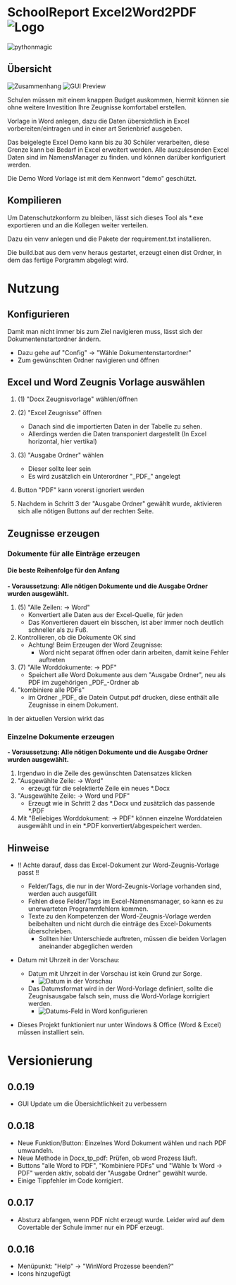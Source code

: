 # SchoolReport Excel2Word2PDF![](GUI/icons/128x128.png "Logo")
![](img/pythonmagic.png "pythonmagic")

## Übersicht

![](img/Datenzusammenhang.png "Zusammenhang")
![](img/GUI_Preview.png "GUI Preview")

Schulen müssen mit einem knappen Budget auskommen, hiermit können sie ohne weitere Investition Ihre Zeugnisse komfortabel erstellen. 

Vorlage in Word anlegen, dazu die Daten übersichtlich in Excel vorbereiten/eintragen und in einer art Serienbrief ausgeben.

Das beigelegte Excel Demo kann bis zu 30 Schüler verarbeiten, diese Grenze kann bei Bedarf in Excel erweitert werden.
Alle auszulesenden Excel Daten sind im NamensManager zu finden. und können darüber konfiguriert werden.

Die Demo Word Vorlage ist mit dem Kennwort "demo" geschützt.

## Kompilieren

Um Datenschutzkonform zu bleiben, lässt sich dieses Tool als *.exe exportieren und an die Kollegen weiter verteilen.

Dazu ein venv anlegen und die Pakete der requirement.txt installieren.

Die build.bat aus dem venv heraus gestartet, erzeugt einen dist Ordner, in dem das fertige Porgramm abgelegt wird. 

# Nutzung 

## Konfigurieren
Damit man nicht immer bis zum Ziel navigieren muss, lässt sich der Dokumentenstartordner ändern.
 - Dazu gehe auf "Config" -> "Wähle Dokumentenstartordner"
 - Zum gewünschten Ordner navigieren und öffnen

## Excel und Word Zeugnis Vorlage auswählen
 
1. (1) "Docx Zeugnisvorlage" wählen/öffnen
2. (2) "Excel Zeugnisse" öffnen
   - Danach sind die importierten Daten in der Tabelle zu sehen.
   - Allerdings werden die Daten transponiert dargestellt (In Excel horizontal, hier vertikal)

3. (3) "Ausgabe Ordner" wählen
   - Dieser sollte leer sein
   - Es wird zusätzlich ein Unterordner "\_PDF\_" angelegt
4. Button "PDF" kann vorerst ignoriert werden
5. Nachdem in Schritt 3 der "Ausgabe Ordner" gewählt wurde, aktivieren sich alle nötigen Buttons auf der rechten Seite.

## Zeugnisse erzeugen

### Dokumente für alle Einträge erzeugen

#### Die beste Reihenfolge für den Anfang

<b> - Voraussetzung: Alle nötigen Dokumente und die Ausgabe Ordner wurden ausgewählt.</b>

1. (5) "Alle Zeilen: -> Word"
   - Konvertiert alle Daten aus der Excel-Quelle, für jeden  
   - Das Konvertieren dauert ein bisschen, ist aber immer noch deutlich schneller als zu Fuß.  
2. Kontrollieren, ob die Dokumente OK sind
   - Achtung! Beim Erzeugen der Word Zeugnisse:
     - Word nicht separat öffnen oder darin arbeiten, damit keine Fehler auftreten
3. (7) "Alle Worddokumente: -> PDF"
   - Speichert alle Word Dokumente aus dem "Ausgabe Ordner", neu als PDF im zugehörigen \_PDF\_-Ordner ab 
4. "kombiniere alle PDFs" 
   - im Ordner \_PDF\_ die Datein Output.pdf drucken, diese enthält alle Zeugnisse in einem Dokument.
   
In der aktuellen Version wirkt das 

### Einzelne Dokumente erzeugen  

<b> - Voraussetzung: Alle nötigen Dokumente und die Ausgabe Ordner wurden ausgewählt.</b>

1. Irgendwo in die Zeile des gewünschten Datensatzes klicken
2. "Ausgewählte Zeile: -> Word"
   - erzeugt für die selektierte Zeile ein neues *.Docx
3. "Ausgewählte Zeile: -> Word und PDF" 
   - Erzeugt wie in Schritt 2 das *.Docx und zusätzlich das passende *.PDF
4. Mit "Beliebiges Worddokument: -> PDF" können einzelne Worddateien ausgewählt und in ein *.PDF konvertiert/abgespeichert werden. 
  

## Hinweise

 - !! Achte darauf, dass das Excel-Dokument zur Word-Zeugnis-Vorlage passt !!
   - Felder/Tags, die nur in der Word-Zeugnis-Vorlage vorhanden sind, werden auch ausgefüllt
   - Fehlen diese Felder/Tags im Excel-Namensmanager, so kann es zu unerwarteten Programmfehlern kommen.
   - Texte zu den Kompetenzen der Word-Zeugnis-Vorlage werden beibehalten und nicht durch die einträge des Excel-Dokuments überschrieben.
     - Sollten hier Unterschiede auftreten, müssen die beiden Vorlagen aneinander abgeglichen werden

 - Datum mit Uhrzeit in der Vorschau:
   - Datum mit Uhrzeit in der Vorschau ist kein Grund zur Sorge. 
     - ![](img/Datum_Uhrzeit.PNG "Datum in der Vorschau")
   - Das Datumsformat wird in der Word-Vorlage definiert, sollte die Zeugnisausgabe falsch sein, muss die Word-Vorlage korrigiert werden.
     - ![](img/Datum_Word_Format.PNG "Datums-Feld in Word konfigurieren")
   
 - Dieses Projekt funktioniert nur unter Windows & Office (Word & Excel) müssen installiert sein.


# Versionierung
 
## 0.0.19
- GUI Update um die Übersichtlichkeit zu verbessern

## 0.0.18
- Neue Funktion/Button: Einzelnes Word Dokument wählen und nach PDF umwandeln.
- Neue Methode in Docx_tp_pdf: Prüfen, ob word Prozess läuft.
- Buttons "alle Word to PDF", "Kombiniere PDFs" und "Wähle 1x Word -> PDF" werden aktiv, sobald der "Ausgabe Ordner" gewählt wurde.
- Einige Tippfehler im Code korrigiert.

## 0.0.17
- Absturz abfangen, wenn PDF nicht erzeugt wurde. Leider wird auf dem Covertable der Schule immer nur ein PDF erzeugt.

## 0.0.16
- Menüpunkt: "Help" -> "WinWord Prozesse beenden?"
- Icons hinzugefügt
